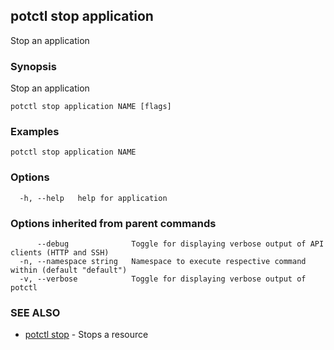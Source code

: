 ## potctl stop application

Stop an application

### Synopsis

Stop an application

```
potctl stop application NAME [flags]
```

### Examples

```
potctl stop application NAME
```

### Options

```
  -h, --help   help for application
```

### Options inherited from parent commands

```
      --debug              Toggle for displaying verbose output of API clients (HTTP and SSH)
  -n, --namespace string   Namespace to execute respective command within (default "default")
  -v, --verbose            Toggle for displaying verbose output of potctl
```

### SEE ALSO

* [potctl stop](potctl_stop.md)	 - Stops a resource


